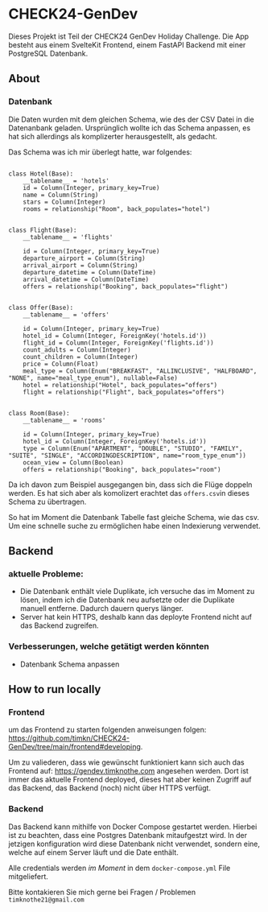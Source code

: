 # CHECK24-GenDev

Dieses Projekt ist Teil der CHECK24 GenDev Holiday Challenge.
Die App besteht aus einem SvelteKit Frontend, einem FastAPI Backend mit einer PostgreSQL Datenbank.

## About


### Datenbank
Die Daten wurden mit dem gleichen Schema, wie des der CSV Datei in die Datenanbank geladen.
Ursprünglich wollte ich das Schema anpassen, es hat sich allerdings als komplizerter herausgestellt, als gedacht.

Das Schema was ich mir überlegt hatte, war folgendes:
```

class Hotel(Base):
    __tablename__ = 'hotels'
    id = Column(Integer, primary_key=True)
    name = Column(String)
    stars = Column(Integer)
    rooms = relationship("Room", back_populates="hotel")


class Flight(Base):
    __tablename__ = 'flights'

    id = Column(Integer, primary_key=True)
    departure_airport = Column(String)
    arrival_airport = Column(String)
    departure_datetime = Column(DateTime)
    arrival_datetime = Column(DateTime)
    offers = relationship("Booking", back_populates="flight")


class Offer(Base):
    __tablename__ = 'offers'

    id = Column(Integer, primary_key=True)
    hotel_id = Column(Integer, ForeignKey('hotels.id'))
    flight_id = Column(Integer, ForeignKey('flights.id'))
    count_adults = Column(Integer)
    count_children = Column(Integer)
    price = Column(Float)
    meal_type = Column(Enum("BREAKFAST", "ALLINCLUSIVE", "HALFBOARD", "NONE", name="meal_type_enum"), nullable=False)
    hotel = relationship("Hotel", back_populates="offers")
    flight = relationship("Flight", back_populates="offers")


class Room(Base):
    __tablename__ = 'rooms'

    id = Column(Integer, primary_key=True)
    hotel_id = Column(Integer, ForeignKey('hotels.id'))
    type = Column(Enum("APARTMENT", "DOUBLE", "STUDIO", "FAMILY", "SUITE", "SINGLE", "ACCORDINGDESCRIPTION", name="room_type_enum"))
    ocean_view = Column(Boolean)
    offers = relationship("Booking", back_populates="room")
```
Da ich davon zum Beispiel ausgegangen bin, dass sich die Flüge doppeln werden. 
Es hat sich aber als komolizert erachtet das ```offers.csv```in dieses Schema zu übertragen.

So hat im Moment die Datenbank Tabelle fast gleiche Schema, wie das csv.
Um eine schnelle suche zu ermöglichen habe einen Indexierung verwendet.


## Backend


### aktuelle Probleme:
- Die Datenbank enthält viele Duplikate, ich versuche das im Moment zu lösen, indem ich die Datenbank neu aufsetzte oder die Duplikate manuell entferne. Dadurch dauern querys länger.
- Server hat kein HTTPS, deshalb kann das deployte Frontend nicht auf das Backend zugreifen.

### Verbesserungen, welche getätigt werden könnten
- Datenbank Schema anpassen


## How to run locally

### Frontend

um das Frontend zu starten folgenden anweisungen folgen:
https://github.com/timkn/CHECK24-GenDev/tree/main/frontend#developing.

Um zu valiederen, dass wie gewünscht funktioniert kann sich auch das Frontend auf: https://gendev.timknothe.com angesehen werden. Dort ist immer das aktuelle Frontend deployed, dieses hat aber keinen Zugriff auf das Backend, das Backend (noch) nicht über HTTPS verfügt.

### Backend

Das Backend kann mithilfe von Docker Compose gestartet werden. 
Hierbei ist zu beachten, dass eine Postgres Datenbank mitaufgestzt wird. 
In der jetzigen konfiguration wird diese Datenbank nicht verwendet, sondern eine, welche auf einem Server läuft und die Date enthält.

Alle credentials werden _im Moment_ in dem  ```docker-compose.yml``` File mitgeliefert.



Bitte kontakieren Sie mich gerne bei Fragen / Problemen 
```timknothe21@gmail.com```